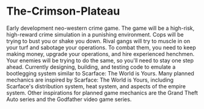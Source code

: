 # The-Crimson-Plateau
Early development neo-western crime game. The game will be a high-risk, high-reward crime simulation in a punishing environment. Cops will be trying to bust you or shake you down. Rival gangs will try to muscle in on your turf and sabotage your operations. To combat them, you need to keep making money, upgrade your operations, and hire experienced henchmen. Your enemies will be trying to do the same, so you'll need to stay one step ahead.  Currently designing, building, and testing code to emulate a bootlegging system similar to Scarface: The World is Yours. Many planned mechanics are inspired by Scarface: The World is Yours, including Scarface's distribution system, heat system, and aspects of the empire system. Other inspirations for planned game mechanics are the Grand Theft Auto series and the Godfather video game series.
